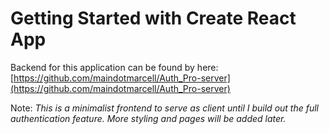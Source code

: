 # Getting Started with Create React App

Backend for this application can be found by here: [https://github.com/maindotmarcell/Auth_Pro-server](https://github.com/maindotmarcell/Auth_Pro-server)

Note: *This is a minimalist frontend to serve as client until I build out the full authentication feature. More styling and pages will be added later.*
